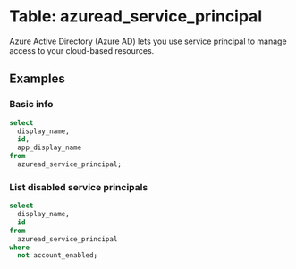 # Table: azuread_service_principal

Azure Active Directory (Azure AD) lets you use service principal to manage access to your cloud-based resources.

## Examples

### Basic info

```sql
select
  display_name,
  id,
  app_display_name
from
  azuread_service_principal;
```

### List disabled service principals

```sql
select
  display_name,
  id
from
  azuread_service_principal
where
  not account_enabled;
```

